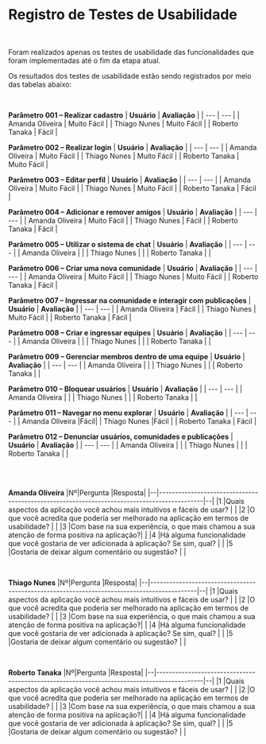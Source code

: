 # Registro de Testes de Usabilidade

<br>

Foram realizados apenas os testes de usabilidade das funcionalidades que foram implementadas até o fim da etapa atual.

Os resultados dos testes de usabilidade estão sendo registrados por meio das tabelas abaixo:

<br>


**Parâmetro 001 – Realizar cadastro**
| **Usuário** 	| **Avaliação** | 
| --- 	| --- |
| Amanda Oliveira	| Muito Fácil |
| Thiago Nunes     | Muito Fácil |
| Roberto Tanaka    	| Fácil | 

**Parâmetro 002 – Realizar login**
| **Usuário** 	| **Avaliação** | 
| --- 	| --- |
| Amanda Oliveira	| Muito Fácil |
| Thiago Nunes     | Muito Fácil |
| Roberto Tanaka    	| Muito Fácil | 

**Parâmetro 003 – Editar perfil**
| **Usuário** 	| **Avaliação** | 
| --- 	| --- |
| Amanda Oliveira	| Muito Fácil |
| Thiago Nunes     | Muito Fácil |
| Roberto Tanaka    	| Fácil  | 

**Parâmetro 004 – Adicionar e remover amigos**
| **Usuário** 	| **Avaliação** | 
| --- 	| --- |
| Amanda Oliveira	| Muito Fácil |
| Thiago Nunes     |  Fácil |
| Roberto Tanaka    	| Fácil | 

**Parâmetro 005 – Utilizar o sistema de chat**
| **Usuário** 	| **Avaliação** | 
| --- 	| --- |
| Amanda Oliveira	| |
| Thiago Nunes     | |
| Roberto Tanaka    	| | 

**Parâmetro 006 – Criar uma nova comunidade**
| **Usuário** 	| **Avaliação** | 
| --- 	| --- |
| Amanda Oliveira	| Muito Fácil  |
| Thiago Nunes     | Muito Fácil  |
| Roberto Tanaka    	| Fácil | 

**Parâmetro 007 – Ingressar na comunidade e interagir com publicações**
| **Usuário** 	| **Avaliação** | 
| --- 	| --- |
| Amanda Oliveira	| Fácil  |
| Thiago Nunes     | Muito Fácil |
| Roberto Tanaka    	| Fácil | 

**Parâmetro 008 – Criar e ingressar equipes**
| **Usuário** 	| **Avaliação** | 
| --- 	| --- |
| Amanda Oliveira	| |
| Thiago Nunes     | |
| Roberto Tanaka    	| | 

**Parâmetro 009 – Gerenciar membros dentro de uma equipe**
| **Usuário** 	| **Avaliação** | 
| --- 	| --- |
| Amanda Oliveira	| |
| Thiago Nunes     | |
| Roberto Tanaka    	| | 

**Parâmetro 010 – Bloquear usuários**
| **Usuário** 	| **Avaliação** | 
| --- 	| --- |
| Amanda Oliveira	| |
| Thiago Nunes     | |
| Roberto Tanaka    	| | 

**Parâmetro 011 – Navegar no menu explorar**
| **Usuário** 	| **Avaliação** | 
| --- 	| --- |
| Amanda Oliveira	|Fácil|
| Thiago Nunes     |Fácil |
| Roberto Tanaka    	| Fácil | 

**Parâmetro 012 – Denunciar usuários, comunidades e publicações**
| **Usuário** 	| **Avaliação** | 
| --- 	| --- |
| Amanda Oliveira	| |
| Thiago Nunes     | |
| Roberto Tanaka    	| | 

<br>
<br>

**Amanda Oliveira**
|Nº|Pergunta                                                                                    |Resposta|
|--|--------------------------------------------------------------------------------------------|--|
|1 |Quais aspectos da aplicação você achou mais intuitivos e fáceis de usar?                    | |
|2 |O que você acredita que poderia ser melhorado na aplicação em termos de usabilidade?        | |
|3 |Com base na sua experiência, o que mais chamou a sua atenção de forma positiva na aplicação?| |
|4 |Há alguma funcionalidade que você gostaria de ver adicionada à aplicação? Se sim, qual?     | |
|5 |Gostaria de deixar algum comentário ou sugestão?                                            | |

<br>

**Thiago Nunes**
|Nº|Pergunta                                                                                    |Resposta|
|--|--------------------------------------------------------------------------------------------|--|
|1 |Quais aspectos da aplicação você achou mais intuitivos e fáceis de usar?                    | |
|2 |O que você acredita que poderia ser melhorado na aplicação em termos de usabilidade?        | |
|3 |Com base na sua experiência, o que mais chamou a sua atenção de forma positiva na aplicação?| |
|4 |Há alguma funcionalidade que você gostaria de ver adicionada à aplicação? Se sim, qual?     | |
|5 |Gostaria de deixar algum comentário ou sugestão?                                            | |

<br>

**Roberto Tanaka**
|Nº|Pergunta                                                                                    |Resposta|
|--|--------------------------------------------------------------------------------------------|--|
|1 |Quais aspectos da aplicação você achou mais intuitivos e fáceis de usar?                    | |
|2 |O que você acredita que poderia ser melhorado na aplicação em termos de usabilidade?        | |
|3 |Com base na sua experiência, o que mais chamou a sua atenção de forma positiva na aplicação?| |
|4 |Há alguma funcionalidade que você gostaria de ver adicionada à aplicação? Se sim, qual?     | |
|5 |Gostaria de deixar algum comentário ou sugestão?                                            | |


